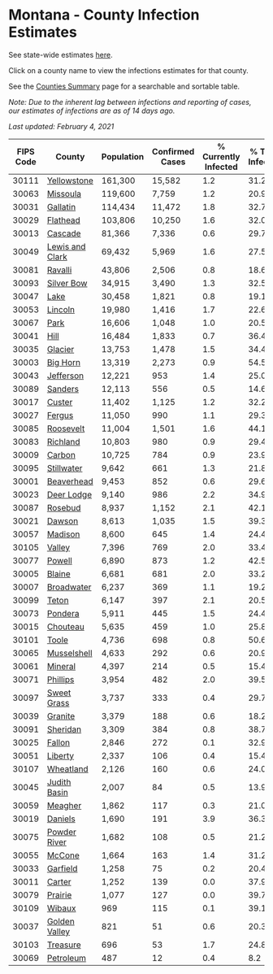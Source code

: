 # Montana - County Infection Estimates

See state-wide estimates [here](/infections/us-mt).

Click on a county name to view the infections estimates for that county.

See the [Counties Summary](/infections/summary-counties) page for a searchable and sortable table.

*Note: Due to the inherent lag between infections and reporting of cases, our estimates of infections are as of 14 days ago.*

*Last updated: February 4, 2021*

|   FIPS Code |                             County |   Population |   Confirmed Cases |   % Currently Infected |   % Total Infected |
|-------------|------------------------------------|--------------|-------------------|------------------------|--------------------|
|       30111 |         [Yellowstone](yellowstone) |      161,300 |            15,582 |                    1.2 |               31.2 |
|       30063 |               [Missoula](missoula) |      119,600 |             7,759 |                    1.2 |               20.9 |
|       30031 |               [Gallatin](gallatin) |      114,434 |            11,472 |                    1.8 |               32.7 |
|       30029 |               [Flathead](flathead) |      103,806 |            10,250 |                    1.6 |               32.0 |
|       30013 |                 [Cascade](cascade) |       81,366 |             7,336 |                    0.6 |               29.7 |
|       30049 | [Lewis and Clark](lewis-and-clark) |       69,432 |             5,969 |                    1.6 |               27.5 |
|       30081 |                 [Ravalli](ravalli) |       43,806 |             2,506 |                    0.8 |               18.6 |
|       30093 |           [Silver Bow](silver-bow) |       34,915 |             3,490 |                    1.3 |               32.5 |
|       30047 |                       [Lake](lake) |       30,458 |             1,821 |                    0.8 |               19.1 |
|       30053 |                 [Lincoln](lincoln) |       19,980 |             1,416 |                    1.7 |               22.6 |
|       30067 |                       [Park](park) |       16,606 |             1,048 |                    1.0 |               20.5 |
|       30041 |                       [Hill](hill) |       16,484 |             1,833 |                    0.7 |               36.4 |
|       30035 |                 [Glacier](glacier) |       13,753 |             1,478 |                    1.5 |               34.4 |
|       30003 |               [Big Horn](big-horn) |       13,319 |             2,273 |                    0.9 |               54.5 |
|       30043 |             [Jefferson](jefferson) |       12,221 |               953 |                    1.4 |               25.0 |
|       30089 |                 [Sanders](sanders) |       12,113 |               556 |                    0.5 |               14.6 |
|       30017 |                   [Custer](custer) |       11,402 |             1,125 |                    1.2 |               32.2 |
|       30027 |                   [Fergus](fergus) |       11,050 |               990 |                    1.1 |               29.3 |
|       30085 |             [Roosevelt](roosevelt) |       11,004 |             1,501 |                    1.6 |               44.1 |
|       30083 |               [Richland](richland) |       10,803 |               980 |                    0.9 |               29.4 |
|       30009 |                   [Carbon](carbon) |       10,725 |               784 |                    0.9 |               23.9 |
|       30095 |           [Stillwater](stillwater) |        9,642 |               661 |                    1.3 |               21.8 |
|       30001 |           [Beaverhead](beaverhead) |        9,453 |               852 |                    0.6 |               29.6 |
|       30023 |           [Deer Lodge](deer-lodge) |        9,140 |               986 |                    2.2 |               34.9 |
|       30087 |                 [Rosebud](rosebud) |        8,937 |             1,152 |                    2.1 |               42.1 |
|       30021 |                   [Dawson](dawson) |        8,613 |             1,035 |                    1.5 |               39.3 |
|       30057 |                 [Madison](madison) |        8,600 |               645 |                    1.4 |               24.4 |
|       30105 |                   [Valley](valley) |        7,396 |               769 |                    2.0 |               33.4 |
|       30077 |                   [Powell](powell) |        6,890 |               873 |                    1.2 |               42.5 |
|       30005 |                   [Blaine](blaine) |        6,681 |               681 |                    2.0 |               33.2 |
|       30007 |           [Broadwater](broadwater) |        6,237 |               369 |                    1.1 |               19.2 |
|       30099 |                     [Teton](teton) |        6,147 |               397 |                    2.1 |               20.5 |
|       30073 |                 [Pondera](pondera) |        5,911 |               445 |                    1.5 |               24.4 |
|       30015 |               [Chouteau](chouteau) |        5,635 |               459 |                    1.0 |               25.8 |
|       30101 |                     [Toole](toole) |        4,736 |               698 |                    0.8 |               50.6 |
|       30065 |         [Musselshell](musselshell) |        4,633 |               292 |                    0.6 |               20.9 |
|       30061 |                 [Mineral](mineral) |        4,397 |               214 |                    0.5 |               15.4 |
|       30071 |               [Phillips](phillips) |        3,954 |               482 |                    2.0 |               39.5 |
|       30097 |         [Sweet Grass](sweet-grass) |        3,737 |               333 |                    0.4 |               29.7 |
|       30039 |                 [Granite](granite) |        3,379 |               188 |                    0.6 |               18.2 |
|       30091 |               [Sheridan](sheridan) |        3,309 |               384 |                    0.8 |               38.7 |
|       30025 |                   [Fallon](fallon) |        2,846 |               272 |                    0.1 |               32.9 |
|       30051 |                 [Liberty](liberty) |        2,337 |               106 |                    0.4 |               15.4 |
|       30107 |             [Wheatland](wheatland) |        2,126 |               160 |                    0.6 |               24.0 |
|       30045 |       [Judith Basin](judith-basin) |        2,007 |                84 |                    0.5 |               13.9 |
|       30059 |                 [Meagher](meagher) |        1,862 |               117 |                    0.3 |               21.0 |
|       30019 |                 [Daniels](daniels) |        1,690 |               191 |                    3.9 |               36.3 |
|       30075 |       [Powder River](powder-river) |        1,682 |               108 |                    0.5 |               21.2 |
|       30055 |                   [McCone](mccone) |        1,664 |               163 |                    1.4 |               31.2 |
|       30033 |               [Garfield](garfield) |        1,258 |                75 |                    0.2 |               20.4 |
|       30011 |                   [Carter](carter) |        1,252 |               139 |                    0.0 |               37.9 |
|       30079 |                 [Prairie](prairie) |        1,077 |               127 |                    0.0 |               39.7 |
|       30109 |                   [Wibaux](wibaux) |          969 |               115 |                    0.1 |               39.1 |
|       30037 |     [Golden Valley](golden-valley) |          821 |                51 |                    0.6 |               20.3 |
|       30103 |               [Treasure](treasure) |          696 |                53 |                    1.7 |               24.8 |
|       30069 |             [Petroleum](petroleum) |          487 |                12 |                    0.4 |                8.2 |